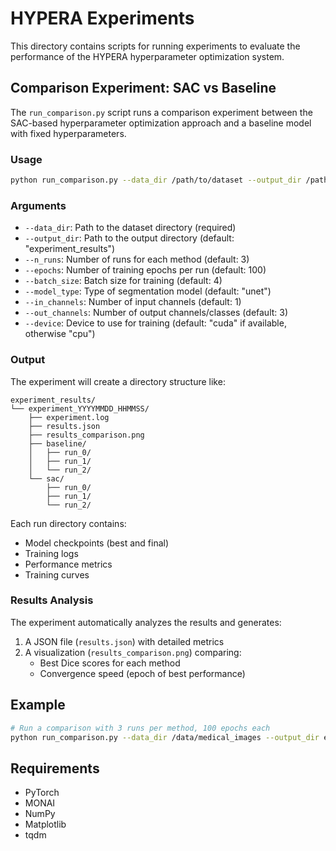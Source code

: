 # HYPERA Experiments

This directory contains scripts for running experiments to evaluate the performance of the HYPERA hyperparameter optimization system.

## Comparison Experiment: SAC vs Baseline

The `run_comparison.py` script runs a comparison experiment between the SAC-based hyperparameter optimization approach and a baseline model with fixed hyperparameters.

### Usage

```bash
python run_comparison.py --data_dir /path/to/dataset --output_dir /path/to/output --n_runs 3 --epochs 100
```

### Arguments

- `--data_dir`: Path to the dataset directory (required)
- `--output_dir`: Path to the output directory (default: "experiment_results")
- `--n_runs`: Number of runs for each method (default: 3)
- `--epochs`: Number of training epochs per run (default: 100)
- `--batch_size`: Batch size for training (default: 4)
- `--model_type`: Type of segmentation model (default: "unet")
- `--in_channels`: Number of input channels (default: 1)
- `--out_channels`: Number of output channels/classes (default: 3)
- `--device`: Device to use for training (default: "cuda" if available, otherwise "cpu")

### Output

The experiment will create a directory structure like:

```
experiment_results/
└── experiment_YYYYMMDD_HHMMSS/
    ├── experiment.log
    ├── results.json
    ├── results_comparison.png
    ├── baseline/
    │   ├── run_0/
    │   ├── run_1/
    │   └── run_2/
    └── sac/
        ├── run_0/
        ├── run_1/
        └── run_2/
```

Each run directory contains:
- Model checkpoints (best and final)
- Training logs
- Performance metrics
- Training curves

### Results Analysis

The experiment automatically analyzes the results and generates:

1. A JSON file (`results.json`) with detailed metrics
2. A visualization (`results_comparison.png`) comparing:
   - Best Dice scores for each method
   - Convergence speed (epoch of best performance)

## Example

```bash
# Run a comparison with 3 runs per method, 100 epochs each
python run_comparison.py --data_dir /data/medical_images --output_dir experiments/results --n_runs 3 --epochs 100
```

## Requirements

- PyTorch
- MONAI
- NumPy
- Matplotlib
- tqdm
